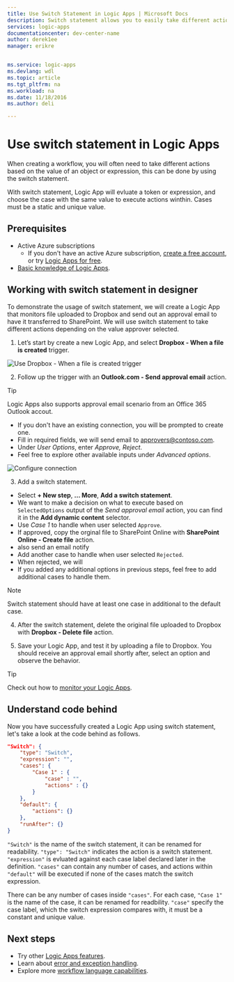 ```yaml
---
title: Use Switch Statement in Logic Apps | Microsoft Docs
description: Switch statement allows you to easily take different actions based on the value of an expression in Logic Apps
services: logic-apps
documentationcenter: dev-center-name
author: derek1ee
manager: erikre


ms.service: logic-apps
ms.devlang: wdl
ms.topic: article
ms.tgt_pltfrm: na
ms.workload: na
ms.date: 11/18/2016
ms.author: deli

---
```

# Use switch statement in Logic Apps
When creating a workflow, you will often need to take different actions based on the value of an object or expression, this can be done by using the switch statement.

With switch statement, Logic App will evluate a token or expression, and choose the case with the same value to execute actions winthin. Cases must be a static and unique value.

## Prerequisites

- Active Azure subscriptions
	- If you don't have an active Azure subscription, [create a free account](https://azure.microsoft.com/en-us/free/), or try [Logic Apps for free](https://tryappservice.azure.com/).
- [Basic knowledge of Logic Apps](./app-service-logic-what-are-logic-apps?toc=%2fazure%2flogic-apps%2ftoc.json).

## Working with switch statement in designer
To demonstrate the usage of switch statement, we will create a Logic App that monitors file uploaded to Dropbox and send out an approval email to have it transferred to SharePoint. We will use switch statement to take different actions depending on the value approver selected.

1. Let’s start by create a new Logic App, and select **Dropbox - When a file is created** trigger.

 ![Use Dropbox - When a file is created trigger](./media/app-service-logic-switch-case/dropbox-trigger.jpg)

2. Follow up the trigger with an **Outlook.com - Send approval email** action.

 > [!TIP]
 > Logic Apps also supports approval email scenario from an Office 365 Outlook accout.

 - If you don't have an existing connection, you will be prompted to create one.
 - Fill in required fields, we will send email to approvers@contoso.com.
 - Under *User Options*, enter *Approve, Reject*.
 - Feel free to explore other available inputs under *Advanced options*.

 ![Configure connection](./media/app-service-logic-switch-case/send-approval-email-action.jpg)

3. Add a switch statement.
 - Select **+ New step**, **... More**, **Add a switch statement**.
 - We want to make a decision on what to execute based on `SelectedOptions` output of the *Send approval email* action, you can find it in the **Add dynamic content** selector.
 - Use *Case 1* to handle when user selected `Approve`.
  - If approved, copy the orginal file to SharePoint Online with **SharePoint Online - Create file** action.
  - also send an email notify 
 - Add another case to handle when user selected `Rejected`.
  - When rejected, we will 
 - If you added any additional options in previous steps, feel free to add additional cases to handle them.

 > [!NOTE]
 > Switch statement should have at least one case in additional to the default case.

4. After the switch statement, delete the original file uploaded to Dropbox with **Dropbox - Delete file** action.

5. Save your Logic App, and test it by uploading a file to Dropbox. You should receive an approval email shortly after, select an option and observe the behavior.
 > [!TIP]
 > Check out how to [monitor your Logic Apps](app-service-logic-monitor-your-logic-apps.md).

## Understand code behind
Now you have successfully created a Logic App using switch statement, let's take a look at the code behind as follows.

```json
"Switch": {
	"type": "Switch",
	"expression": "",
	"cases": {
		"Case 1" : {
			"case" : "",
			"actions" : {}
		}
	},
	"default": {
		"actions": {}
	},
	"runAfter": {}
}
```

`"Switch"` is the name of the switch statement, it can be renamed for readability. `"type": "Switch"` indicates the action is a switch statement. `"expression"` is evluated against each case label declared later in the definition. `"cases"` can contain any number of cases, and actions within `"default"` will be executed if none of the cases match the switch expression.

There can be any number of cases inside `"cases"`. For each case, `"Case 1"` is the name of the case, it can be renamed for readbility. `"case"` specify the case label, which the switch expression compares with, it must be a constant and unique value.  

## Next steps
- Try other [Logic Apps features](app-service-logic-use-logic-app-features.md).
- Learn about [error and exception handling](app-service-logic-exception-handling.md).
- Explore more [workflow language capabilities](app-service-logic-author-definitions.md).